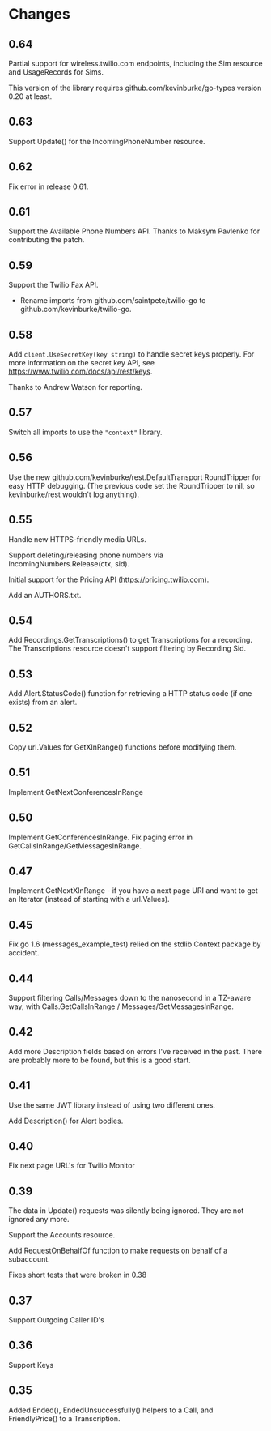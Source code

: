 # Changes

## 0.64

Partial support for wireless.twilio.com endpoints, including the Sim resource
and UsageRecords for Sims.

This version of the library requires github.com/kevinburke/go-types version
0.20 at least.

## 0.63

Support Update() for the IncomingPhoneNumber resource.

## 0.62

Fix error in release 0.61.

## 0.61

Support the Available Phone Numbers API. Thanks to Maksym Pavlenko for
contributing the patch.

## 0.59

Support the Twilio Fax API.

- Rename imports from github.com/saintpete/twilio-go to
  github.com/kevinburke/twilio-go.

## 0.58

Add `client.UseSecretKey(key string)` to handle secret keys
properly. For more information on the secret key API, see
https://www.twilio.com/docs/api/rest/keys.

Thanks to Andrew Watson for reporting.

## 0.57

Switch all imports to use the `"context"` library.

## 0.56

Use the new github.com/kevinburke/rest.DefaultTransport RoundTripper for
easy HTTP debugging. (The previous code set the RoundTripper to nil, so
kevinburke/rest wouldn't log anything).

## 0.55

Handle new HTTPS-friendly media URLs.

Support deleting/releasing phone numbers via IncomingNumbers.Release(ctx, sid).

Initial support for the Pricing API (https://pricing.twilio.com).

Add an AUTHORS.txt.

## 0.54

Add Recordings.GetTranscriptions() to get Transcriptions for a recording. The
Transcriptions resource doesn't support filtering by Recording Sid.

## 0.53

Add Alert.StatusCode() function for retrieving a HTTP status code (if one
exists) from an alert.

## 0.52

Copy url.Values for GetXInRange() functions before modifying them.

## 0.51

Implement GetNextConferencesInRange

## 0.50

Implement GetConferencesInRange. Fix paging error in
GetCallsInRange/GetMessagesInRange.

## 0.47

Implement GetNextXInRange - if you have a next page URI and want to get an
Iterator (instead of starting with a url.Values).

## 0.45

Fix go 1.6 (messages_example_test) relied on the stdlib Context package by
accident.

## 0.44

Support filtering Calls/Messages down to the nanosecond in a TZ-aware way, with
Calls.GetCallsInRange / Messages/GetMessagesInRange.

## 0.42

Add more Description fields based on errors I've received in the past. There
are probably more to be found, but this is a good start.

## 0.41

Use the same JWT library instead of using two different ones.

Add Description() for Alert bodies.

## 0.40

Fix next page URL's for Twilio Monitor

## 0.39

The data in Update() requests was silently being ignored. They are not ignored
any more.

Support the Accounts resource.

Add RequestOnBehalfOf function to make requests on behalf of a subaccount.

Fixes short tests that were broken in 0.38

## 0.37

Support Outgoing Caller ID's

## 0.36

Support Keys

## 0.35

Added Ended(), EndedUnsuccessfully() helpers to a Call, and FriendlyPrice() to
a Transcription.

